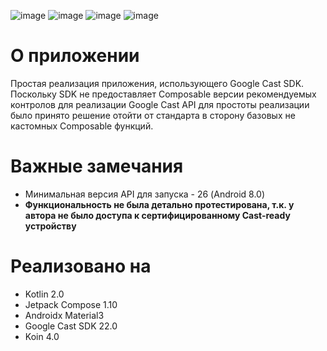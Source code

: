![image](https://github.com/user-attachments/assets/63321cb0-4b8a-4343-a1de-afea194607ae)
![image](https://github.com/user-attachments/assets/537fd0a9-48cc-48e7-824e-64b12ae97c96)
![image](https://github.com/user-attachments/assets/d735b126-470b-4ed8-ad8c-e6f22c38e028)
![image](https://github.com/user-attachments/assets/7a1a918a-0d8f-4d70-8007-90e61a7a99d5)

# О приложении

Простая реализация приложения, использующего Google Cast SDK. Поскольку SDK не предоставляет Composable версии рекомендуемых контролов для реализации Google Cast API для простоты реализации было принято решение отойти от стандарта в сторону базовых
не кастомных Composable функций.

# Важные замечания

- Минимальная версия API для запуска - 26 (Android 8.0)
- **Функциональность не была детально протестирована, т.к. у автора не было доступа к сертифицированному Cast-ready устройству**

# Реализовано на

- Kotlin 2.0
- Jetpack Compose 1.10
- Androidx Material3
- Google Cast SDK 22.0
- Koin 4.0
